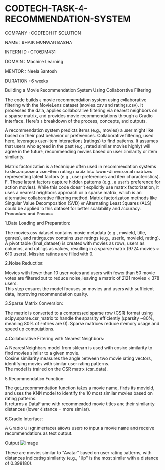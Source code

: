 # CODTECH-TASK-4-RECOMMENDATION-SYSTEM

COMPANY : CODTECH IT SOLUTION

NAME : SHAIK MUNWAR BASHA

INTERN ID : CT06DM431

DOMAIN : Machine Learning

MENTOR : Neela Santosh

DURATION : 6 weeks


Building a Movie Recommendation System Using Collaborative Filtering

The code builds a movie recommendation system using collaborative filtering with the MovieLens dataset (movies.csv and ratings.csv). It processes the data, applies collaborative filtering via nearest neighbors on a sparse matrix, and provides movie recommendations through a Gradio interface. Here's a breakdown of the process, concepts, and outputs.<br/>

A recommendation system predicts items (e.g., movies) a user might like based on their past behavior or preferences. Collaborative filtering, used here, leverages user-item interactions (ratings) to find patterns. It assumes that users who agreed in the past (e.g., rated similar movies highly) will agree in the future, recommending movies based on user similarity or item similarity.<br/>

Matrix factorization is a technique often used in recommendation systems to decompose a user-item rating matrix into lower-dimensional matrices representing latent factors (e.g., user preferences and item characteristics). F. These latent factors capture hidden patterns (e.g., a user’s preference for action movies). While this code doesn’t explicitly use matrix factorization, it uses a nearest neighbors approach on a sparse matrix, which is an alternative collaborative filtering method. Matrix factorization methods like Singular Value Decomposition (SVD) or Alternating Least Squares (ALS) could be applied to this dataset for better scalability and accuracy.<br/>
Procedure and Process<br/>

1.Data Loading and Preparation:<br/>

The movies.csv dataset contains movie metadata (e.g., movieId, title, genres), and ratings.csv contains user ratings (e.g., userId, movieId, rating).<br/>
A pivot table (final_dataset) is created with movies as rows, users as columns, and ratings as values, resulting in a sparse matrix (9724 movies × 610 users). Missing ratings are filled with 0.<br/>


2.Noise Reduction:<br/>

Movies with fewer than 10 user votes and users with fewer than 50 movie votes are filtered out to reduce noise, leaving a matrix of 2121 movies × 378 users.<br/>
This step ensures the model focuses on movies and users with sufficient data, improving recommendation quality.<br/>


3.Sparse Matrix Conversion:<br/>

The matrix is converted to a compressed sparse row (CSR) format using scipy.sparse.csr_matrix to handle the sparsity efficiently (sparsity ~80%, meaning 80% of entries are 0).
Sparse matrices reduce memory usage and speed up computations.<br/>


4.Collaborative Filtering with Nearest Neighbors:<br/>

A NearestNeighbors model from sklearn is used with cosine similarity to find movies similar to a given movie.<br/>
Cosine similarity measures the angle between two movie rating vectors, identifying movies with similar user rating patterns.<br/>
The model is trained on the CSR matrix (csr_data).<br/>


5.Recommendation Function:<br/>

The get_recommendation function takes a movie name, finds its movieId, and uses the KNN model to identify the 10 most similar movies based on rating patterns.<br/>
It returns a DataFrame with recommended movie titles and their similarity distances (lower distance = more similar).<br/>


6.Gradio Interface:<br/>

A Gradio UI (gr.Interface) allows users to input a movie name and receive recommendations as text output.<br/>



Output
![Image](https://github.com/user-attachments/assets/f8fd2fe0-e9d4-4b9a-baae-0b8d0a5d389d)

These are movies similar to "Avatar" based on user rating patterns, with distances indicating similarity (e.g., "Up" is the most similar with a distance of 0.398180).<br/>

